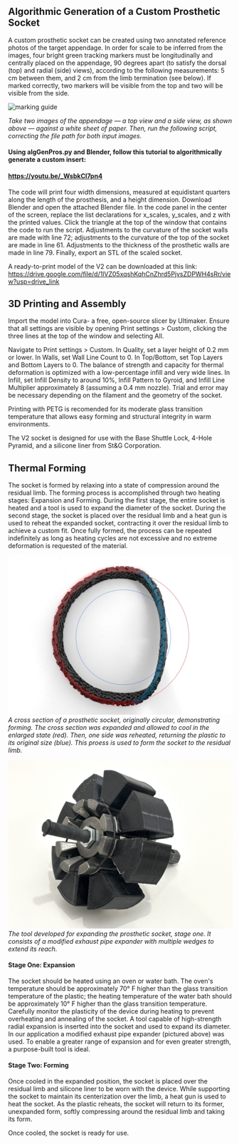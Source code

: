 ## Algorithmic Generation of a Custom Prosthetic Socket

A custom prosthetic socket can be created using two annotated reference photos of the target appendage. In order for scale to be inferred from the images, four bright green tracking markers must be longitudinally and centrally placed on the appendage, 90 degrees apart (to satisfy the dorsal (top) and radial (side) views), according to the following measurements: 5 cm between them, and 2 cm from the limb termination (see below). If marked correctly, two markers will be visible from the top and two will be visible from the side.

![marking guide](/assets/orthotic%20generation/Screenshot%202024-08-12%20152954.png)

*Take two images of the appendage — a top view and a side view, as shown above — against a white sheet of paper. Then, run the following script, correcting the file path for both input images.*

#### Using algGenPros.py and Blender, follow this tutorial to algorithmically generate a custom insert:
#### https://youtu.be/_WsbkCI7pn4

The code will print four width dimensions, measured at equidistant quarters along the length of the prosthesis, and a height dimension. Download Blender and open the attached Blender file. In the code panel in the center of the screen, replace the list declarations for x_scales, y_scales, and z with the printed values. Click the triangle at the top of the window that contains the code to run the script. Adjustments to the curvature of the socket walls are made with  line 72; adjustments to the curvature of the top of the socket are made in line 61. Adjustments to the thickness of the prosthetic walls are made in line 79. Finally, export an STL of the scaled socket.

A ready-to-print model of the V2 can be downloaded at this link:
https://drive.google.com/file/d/1lVZ05xqshKqhCnZhrd5PjvsZDPWH4sRr/view?usp=drive_link

## 3D Printing and Assembly

Import the model into Cura- a free, open-source slicer by Ultimaker. Ensure that all settings are visible by opening Print settings > Custom, clicking the three lines at the top of the window and selecting All.

Navigate to Print settings > Custom. In Quality, set a layer height of 0.2 mm or lower. In Walls, set Wall Line Count to 0. In Top/Bottom, set Top Layers and Bottom Layers to 0. The balance of strength and capacity for thermal deformation is optimized with a low-percentage infill and very wide lines. In Infill, set Infill Density to around 10%, Infill Pattern to Gyroid, and Infill Line Multiplier approximately 8 (assuming a 0.4 mm nozzle). Trial and error may be necessary depending on the filament and the geometry of the socket.

Printing with PETG is recomended for its moderate glass transition temperature that allows easy forming and structural integrity in warm environments.

The V2 socket is designed for use with the Base Shuttle Lock, 4-Hole Pyramid, and a silicone liner from St&G Corporation.


## Thermal Forming

The socket is formed by relaxing into a state of compression around the residual limb. The forming process is accomplished through two heating stages: Expansion and Forming. During the first stage, the entire socket is heated and a tool is used to expand the diameter of the socket. During the second stage, the socket is placed over the residual limb and a heat gun is used to reheat the expanded socket, contracting it over the residual limb to achieve a custom fit. Once fully formed, the process can be repeated indefinitely as long as heating cycles are not excessive and no extreme deformation is requested of the material.

![compression example](/assets/prosthetic/661c2c9d61ce40d73ae270f4_partially%20formed%20prosthetic%20cross%20sectoin.jpg)
*A cross section of a prosthetic socket, originally circular, demonstrating forming. The cross section was expanded and allowed to cool in the enlarged state (red). Then, one side was reheated, returning the plastic to its original size (blue). This proess is used to form the socket to the residual limb.*

![compression example](/assets/prosthetic/661c2e5eec1547345fcc2ab8_exhaust%20expander.jpg)
*The tool developed for expanding the prosthetic socket, stage one. It consists of a modified exhaust pipe expander with multiple wedges to extend its reach.*



#### Stage One: Expansion
The socket should be heated using an oven or water bath. The oven's temperature should be approximately 70° F higher than the glass transition temperature of the plastic; the heating temperature of the water bath should be approximately 10° F higher than the glass transition temperature. Carefully monitor the plasticity of the device during heating to prevent overheating and annealing of the socket. A tool capable of high-strength radial expansion is inserted into the socket and used to expand its diameter. In our application a modified exhaust pipe expander (pictured above) was used. To enable a greater range of expansion and for even greater strength, a purpose-built tool is ideal.

#### Stage Two: Forming
Once cooled in the expanded position, the socket is placed over the residual limb and silicone liner to be worn with the device. While supporting the socket to maintain its centerization over the limb, a heat gun is used to heat the socket. As the plastic reheats, the socket will return to its former, unexpanded form, softly compressing around the residual limb and taking its form.

Once cooled, the socket is ready for use.